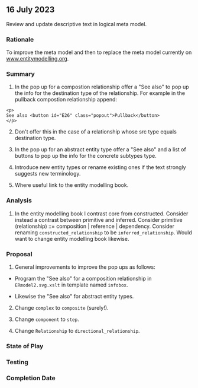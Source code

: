 

## 16 July 2023

Review and update descriptive text in logical meta model.

### Rationale 
To improve the meta model and then to replace the meta model currently on www.entitymodelling.org.

### Summary  
1. In the pop up for a compostion relationship offer a "See also" to pop up the info for the destination type of the relationship.
For example in the pullback compostion relationship append: 
```
<p>
See also <button id="E26" class="popout">Pullback</button>
</p>
```
2. Don't offer this in the case of a relationship whose src type equals destination type.

3. In the pop up for an abstract entity type offer a "See also" and a list of  buttons to pop up the info for the concrete subtypes type.

4. Introduce new entity types or rename existing ones if the text strongly suggests new terminology. 

5. Where useful link to the entity modelling book.

### Analysis
1. In the entity modelling book I contrast core from constructed. Consider instead a contrast between primitive and inferred.
Consider primitive (relationship) ::= composition | reference | dependency. 
Consider renaming `constructed_relationship` to be `inferred_relationship`.
Would want to change entity modelling book likewise.   

### Proposal
1. General improvements to  improve the pop ups as follows:

- Program the "See also" for a composition relationship in `ERmodel2.svg.xslt` in template named `infobox`.

- Likewise the "See also" for abstract entity types.

2. Change `complex` to `composite` (surely!).

3. Change `component` to `step`.

3. Change `Relationship` to `directional_relationship`. 

### State of Play


### Testing

### Completion Date


